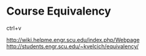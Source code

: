 # Course Equivalency

ctrl+v

http://wiki.helpme.engr.scu.edu/index.php/Webpage
http://students.engr.scu.edu/~kvelcich/equivalency/

